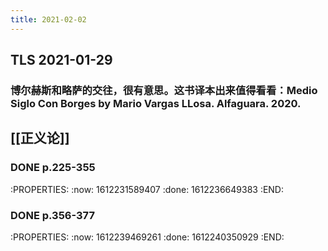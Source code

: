 ```yaml
---
title: 2021-02-02
---
```


## TLS 2021-01-29
### 博尔赫斯和略萨的交往，很有意思。这书译本出来值得看看：Medio Siglo Con Borges by Mario Vargas LLosa. Alfaguara. 2020.
## [[正义论]]
### DONE p.225-355
:PROPERTIES:
:now: 1612231589407
:done: 1612236649383
:END:
### DONE p.356-377
:PROPERTIES:
:now: 1612239469261
:done: 1612240350929
:END:
